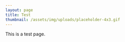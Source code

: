 ```yaml
---
layout: page
title: Test
thumbnail: /assets/img/uploads/placeholder-4x3.gif
---
```

This is a test page.
